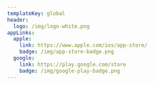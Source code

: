 ```yaml
---
templateKey: global
header:
  logo: /img/logo-white.png
appLinks:
  apple:
    link: https://www.apple.com/ios/app-store/
    badge: /img/app-store-badge.png
  google:
    link: https://play.google.com/store
    badge: /img/google-play-badge.png
---
```

